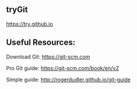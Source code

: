 
## tryGit

https://try.github.io <br>

## Useful Resources:

Download Git: https://git-scm.com <br>

Pro Git guide: https://git-scm.com/book/en/v2 <br>

Simple guide: http://rogerdudler.github.io/git-guide <br>


